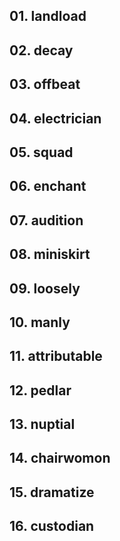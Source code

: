 ## 01. landload

## 02. decay

## 03. offbeat

## 04. electrician

## 05. squad

## 06. enchant

## 07. audition

## 08. miniskirt

## 09. loosely

## 10. manly

## 11. attributable

## 12. pedlar

## 13. nuptial

## 14. chairwomon

## 15. dramatize

## 16. custodian